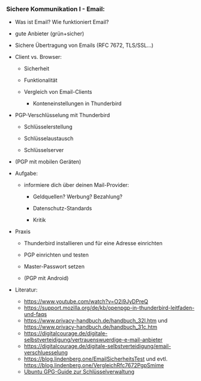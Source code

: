 ### Sichere Kommunikation I - Email:

* Was ist Email? Wie funktioniert Email?

* gute Anbieter (grün+sicher)

* Sichere Übertragung von Emails (RFC 7672, TLS/SSL...)

* Client vs. Browser:
  
  * Sicherheit
  
  * Funktionalität
  
  * Vergleich von Email-Clients
    
    * Konteneinstellungen in Thunderbird

* PGP-Verschlüsselung mit Thunderbird
  
  * Schlüsselerstellung
  
  * Schlüsselaustausch
  
  * Schlüsselserver

* (PGP mit mobilen Geräten)

* Aufgabe:
  
  * informiere dich über deinen Mail-Provider:
    
    * Geldquellen? Werbung? Bezahlung?
    
    * Datenschutz-Standards
    
    * Kritik

* Praxis
  
  * Thunderbird installieren und für eine Adresse einrichten
  
  * PGP einrichten und testen
  
  * Master-Passwort setzen
  
  * (PGP mit Android)

* Literatur:
  
  * https://www.youtube.com/watch?v=O2i9JyDPreQ
  * https://support.mozilla.org/de/kb/openpgp-in-thunderbird-leitfaden-und-faqs
  * https://www.privacy-handbuch.de/handbuch_32l.htm und https://www.privacy-handbuch.de/handbuch_31c.htm
  * https://digitalcourage.de/digitale-selbstverteidigung/vertrauenswuerdige-e-mail-anbieter
  * https://digitalcourage.de/digitale-selbstverteidigung/email-verschluesselung
  * https://blog.lindenberg.one/EmailSicherheitsTest und evtl. https://blog.lindenberg.one/VergleichRfc7672PgpSmime
  * [Ubuntu GPG-Guide zur Schlüsselverwaltung](https://help.ubuntu.com/community/GnuPrivacyGuardHowto)
